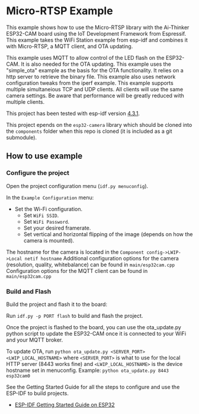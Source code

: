 # Micro-RTSP Example

This example shows how to use the Micro-RTSP library with the Ai-Thinker ESP32-CAM board using the IoT Development Framework from Espressif. This example takes the WiFi Station example from esp-idf and combines it with Micro-RTSP, a MQTT client, and OTA updating.

This example uses MQTT to allow control of the LED flash on the ESP32-CAM. It is also needed for the OTA updating.
This example uses the "simple_ota" example as the basis for the OTA functionality. It relies on a http server to retrieve the binary file.
This example also uses network configuration tweaks from the iperf example.
This example supports multiple simultaneious TCP and UDP clients. All clients will use the same camera settings. Be aware that performance will be greatly reduced with multiple clients.

This project has been tested with esp-idf version [4.3.1](https://github.com/espressif/esp-idf/releases/tag/v4.3.1).

This project epends on the `esp32-camera` library which should be cloned into the `components` folder when this repo is cloned (it is included as a git submodule).

## How to use example

### Configure the project

Open the project configuration menu (`idf.py menuconfig`). 

In the `Example Configuration` menu:

* Set the Wi-Fi configuration.
    * Set `WiFi SSID`.
    * Set `WiFi Password`.
    * Set your desired framerate.
    * Set vertical and horizontal flipping of the image (depends on how the camera is mounted).

The hostname for the camera is located in the `Component config->LWIP->Local netif hostname`
Additional configuration options for the camera (resolution, quality, whitebalance) can be found in `main/esp32cam.cpp`
Configuration options for the MQTT client can be found in `main/esp32cam.cpp`

### Build and Flash

Build the project and flash it to the board:

Run `idf.py -p PORT flash` to build and flash the project.


Once the project is flashed to the board, you can use the ota_update.py python script to update the ESP32-CAM once it is connected to your WiFi and your MQTT broker.

To update OTA, run `python ota_update.py <SERVER_PORT> <LWIP_LOCAL_HOSTNAME>` where `<SERVER_PORT>` is what to use for the local HTTP server (8443 works fine) and `<LWIP_LOCAL_HOSTNAME>` is the device hostname set in menuconfig.
Example: `python ota_update.py 8443 esp32cam0`

See the Getting Started Guide for all the steps to configure and use the ESP-IDF to build projects.

* [ESP-IDF Getting Started Guide on ESP32](https://docs.espressif.com/projects/esp-idf/en/latest/esp32/get-started/index.html)

